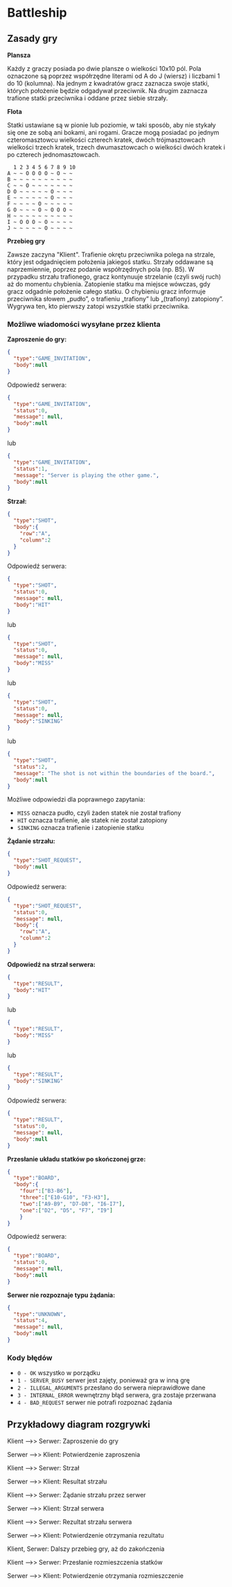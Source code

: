 # Battleship

## Zasady gry

**Plansza**

Każdy z graczy posiada po dwie plansze o wielkości 10x10 pól. Pola oznaczone są poprzez współrzędne literami od A do J (wiersz) i liczbami 1 do 10 (kolumna). Na jednym z kwadratów gracz zaznacza swoje statki, których położenie będzie odgadywał przeciwnik. Na drugim zaznacza trafione statki przeciwnika i oddane przez siebie strzały.

**Flota**

Statki ustawiane są w pionie lub poziomie, w taki sposób, aby nie stykały się one ze sobą ani bokami, ani rogami. Gracze mogą posiadać po jednym czteromasztowcu wielkości czterech kratek, dwóch trójmasztowcach wielkości trzech kratek, trzech dwumasztowcach o wielkości dwóch kratek i po czterech jednomasztowcach.

```
  1 2 3 4 5 6 7 8 9 10
A ~ ~ O O O O ~ O ~ ~
B ~ ~ ~ ~ ~ ~ ~ ~ ~ ~
C ~ ~ O ~ ~ ~ ~ ~ ~ ~
D O ~ ~ ~ ~ ~ O ~ ~ ~
E ~ ~ ~ ~ ~ ~ O ~ ~ ~
F ~ ~ ~ ~ O ~ ~ ~ ~ ~
G O ~ ~ ~ O ~ O O O ~
H ~ ~ ~ ~ ~ ~ ~ ~ ~ ~
I ~ O O O ~ O ~ ~ ~ ~
J ~ ~ ~ ~ ~ O ~ ~ ~ ~
```
**Przebieg gry**

Zawsze zaczyna "Klient". Trafienie okrętu przeciwnika polega na strzale, który jest odgadnięciem położenia jakiegoś statku. Strzały oddawane są naprzemiennie, poprzez podanie współrzędnych pola (np. B5). W przypadku strzału trafionego, gracz kontynuuje strzelanie (czyli swój ruch) aż do momentu chybienia. Zatopienie statku ma miejsce wówczas, gdy gracz odgadnie położenie całego statku. O chybieniu gracz informuje przeciwnika słowem „pudło”, o trafieniu „trafiony” lub „(trafiony) zatopiony”.
Wygrywa ten, kto pierwszy zatopi wszystkie statki przeciwnika.


### Możliwe wiadomości wysyłane przez klienta

**Zaproszenie do gry:**
```json
{
  "type":"GAME_INVITATION",
  "body":null
}
```
Odpowiedź serwera:
```json
{
  "type":"GAME_INVITATION",
  "status":0,
  "message": null,
  "body":null
}
```
lub
```json
{
  "type":"GAME_INVITATION",
  "status":1,
  "message": "Server is playing the other game.",
  "body":null
}
```
**Strzał:**
```json
{
  "type":"SHOT",
  "body":{
    "row":"A",
    "column":2
  }
}
```
Odpowiedź serwera:
```json
{
  "type":"SHOT",
  "status":0,
  "message": null,
  "body":"HIT"
}

```
lub
```json
{
  "type":"SHOT",
  "status":0,
  "message": null,
  "body":"MISS"
}
```
lub
```json
{
  "type":"SHOT",
  "status":0,
  "message": null,
  "body":"SINKING"
}
```
lub
```json
{
  "type":"SHOT",
  "status":2,
  "message": "The shot is not within the boundaries of the board.",
  "body":null
}
```
Możliwe odpowiedzi dla poprawnego zapytania:

- `MISS` oznacza pudło, czyli żaden statek nie został trafiony
- `HIT` oznacza trafienie, ale statek nie został zatopiony
- `SINKING` oznacza trafienie i zatopienie statku

**Żądanie strzału:**
```json
{
  "type":"SHOT_REQUEST",
  "body":null
}
```
Odpowiedź serwera:
```json
{
  "type":"SHOT_REQUEST",
  "status":0,
  "message": null,
  "body":{
    "row":"A",
    "column":2
  }
}
```
**Odpowiedź na strzał serwera:**
```json
{
  "type":"RESULT",
  "body":"HIT"
}
```
lub
```json
{
  "type":"RESULT",
  "body":"MISS"
}
```
lub
```json
{
  "type":"RESULT",
  "body":"SINKING"
}
```
Odpowiedź serwera:
```json
{
  "type":"RESULT",
  "status":0,
  "message": null,
  "body":null
}
```
**Przesłanie układu statków po skończonej grze:**
```json
{
  "type":"BOARD",
  "body":{
    "four":["B3-B6"],
    "three":["E10-G10", "F3-H3"],
    "two":["A9-B9", "D7-D8", "I6-I7"],
    "one":["D2", "D5", "F7", "I9"]
    }
}
```
Odpowiedź serwera:
```json
{
  "type":"BOARD",
  "status":0,
  "message": null,
  "body":null
}
```
**Serwer nie rozpoznaje typu żądania:**

```json
{
  "type":"UNKNOWN",
  "status":4,
  "message": null,
  "body":null
}
```

### Kody błędów

- `0 - OK` wszystko w porządku 
- `1 - SERVER_BUSY` serwer jest zajęty, ponieważ gra w inną grę 
- `2 - ILLEGAL_ARGUMENTS` przesłano do serwera nieprawidłowe dane
- `3 - INTERNAL_ERROR` wewnętrzny błąd serwera, gra zostaje przerwana
- `4 - BAD_REQUEST` serwer nie potrafi rozpoznać żądania


## Przykładowy diagram rozgrywki
Klient -->> Serwer: Zaproszenie do gry

Serwer -->> Klient: Potwierdzenie zaproszenia

Klient -->> Serwer: Strzał

Serwer -->> Klient: Resultat strzału

Klient -->> Serwer: Żądanie strzału przez serwer

Serwer -->> Klient: Strzał serwera

Klient -->> Serwer: Rezultat strzału serwera

Serwer -->> Klient: Potwierdzenie otrzymania rezultatu

Klient, Serwer: Dalszy przebieg gry, aż do zakończenia

Klient -->> Serwer: Przesłanie rozmieszczenia statków 

Serwer -->> Klient: Potwierdzenie otrzymania rozmieszczenie
